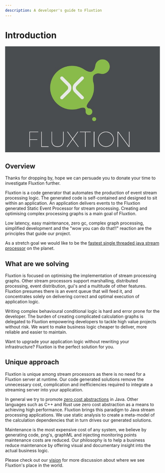 ```yaml
---
description: A developer's guide to Fluxtion
---
```


# Introduction

![](.gitbook/assets/flxution-1.jpg)

## Overview

Thanks for dropping by, hope we can persuade you to donate your time to investigate Fluxtion further.

Fluxtion is a code generator that automates the production of event stream processing logic. The generated code is self-contained and designed to sit within an application. An application delivers events to the Fluxtion generated Static Event Processor for stream processing. Creating and optimising complex processing graphs is a main goal of Fluxtion.

Low latency, easy maintenance, zero gc, complex graph processing, simplified development and the "wow you can do that!!" reaction are the principles that guide our project.

As a stretch goal we would like to be the [fastest single threaded java stream processor](https://github.com/v12technology/fluxtion-quickstart/blob/master/README.md#run) on the planet.

## What are we solving

Fluxtion is focused on optimising the implementation of stream processing graphs. Other stream processors support marshalling, distributed processing, event distribution, gui's and a multitude of other features. Fluxtion presumes there is an event queue that will feed it, and concentrates solely on delivering correct and optimal execution of application logic. 

Writing complex behavioural conditional logic is hard and error prone for the developer. The burden of creating complicated calculation graphs is delegated to Fluxtion empowering developers to tackle high value projects without risk. We want to make business logic cheaper to deliver, more reliable and easier to maintain.

Want to upgrade your application logic without rewriting your infrastructure? Fluxtion is the perfect solution for you.

## Unique approach

Fluxtion is unique among stream processors as there is no need for a Fluxtion server at runtime. Our code generated solutions remove the unnecessary cost, complication and inefficiencies required to integrate a streaming server into your application. 

In general we try to promote [zero cost abstractions](http://matthewfl.com/2114/programming/cost-of-abstractions) in Java. Other languages such as C++ and Rust use zero cost abstraction as a means to achieving high performance. Fluxtion brings this paradigm to Java stream processing applications. We use static analysis to create a meta-model of the calculation dependencies that in turn drives our generated solutions.

Maintenance is the most expensive cost of any system, we believe by generating code, png's, graphML and injecting monitoring points maintenance costs are reduced. Our philosophy is to help a business reduce maintenance by offering visual and documentary insight into the actual business logic.

Please check out our [vision](https://github.com/v12technology/fluxtion/blob/master/VISION.md) for more discussion about where we see Fluxtion's place in the world.

